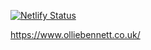 [![Netlify Status](https://api.netlify.com/api/v1/badges/ffba5fe9-6e89-4a42-aa96-e55bc762977b/deploy-status)](https://app.netlify.com/sites/reverent-pike-c36610/deploys)

https://www.olliebennett.co.uk/
